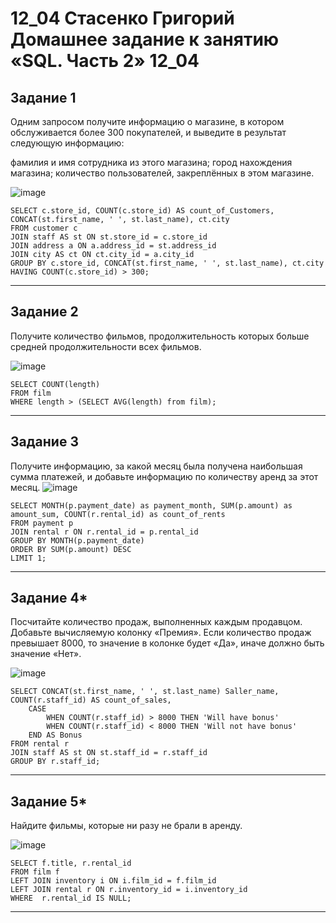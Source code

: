 # 12_04 Стасенко Григорий Домашнее задание к занятию «SQL. Часть 2» 12_04

## Задание 1
Одним запросом получите информацию о магазине, в котором обслуживается более 300 покупателей, и выведите в результат следующую информацию:

фамилия и имя сотрудника из этого магазина;
город нахождения магазина;
количество пользователей, закреплённых в этом магазине.

![image](https://github.com/Nightnek/HW_12_04/assets/127677631/5f3201ed-7204-4a06-b17a-2c7504c8e1c9)

````
SELECT c.store_id, COUNT(c.store_id) AS count_of_Customers, CONCAT(st.first_name, ' ', st.last_name), ct.city
FROM customer c
JOIN staff AS st ON st.store_id = c.store_id
JOIN address a ON a.address_id = st.address_id
JOIN city AS ct ON ct.city_id = a.city_id
GROUP BY c.store_id, CONCAT(st.first_name, ' ', st.last_name), ct.city
HAVING COUNT(c.store_id) > 300;
````
---
## Задание 2
Получите количество фильмов, продолжительность которых больше средней продолжительности всех фильмов.

![image](https://github.com/Nightnek/HW_12_04/assets/127677631/2ed1a63e-3042-40a5-b6a8-5dcf1f8bc408)


````
SELECT COUNT(length)
FROM film
WHERE length > (SELECT AVG(length) from film);
````
---

## Задание 3
Получите информацию, за какой месяц была получена наибольшая сумма платежей, и добавьте информацию по количеству аренд за этот месяц.
![image](https://github.com/Nightnek/HW_12_04/assets/127677631/2bedfae9-cb4f-47dd-ad59-a2483c795db6)

````
SELECT MONTH(p.payment_date) as payment_month, SUM(p.amount) as amount_sum, COUNT(r.rental_id) as count_of_rents
FROM payment p
JOIN rental r ON r.rental_id = p.rental_id 
GROUP BY MONTH(p.payment_date)
ORDER BY SUM(p.amount) DESC
LIMIT 1;

````
---

## Задание 4*
Посчитайте количество продаж, выполненных каждым продавцом. Добавьте вычисляемую колонку «Премия». Если количество продаж превышает 8000, то значение в колонке будет «Да», иначе должно быть значение «Нет».

![image](https://github.com/Nightnek/HW_12_04/assets/127677631/416876ff-a014-4d7b-aa1c-3936ecd222d3)


````
SELECT CONCAT(st.first_name, ' ', st.last_name) Saller_name, COUNT(r.staff_id) AS count_of_sales,
	CASE
		WHEN COUNT(r.staff_id) > 8000 THEN 'Will have bonus'
		WHEN COUNT(r.staff_id) < 8000 THEN 'Will not have bonus'
	END AS Bonus	
FROM rental r
JOIN staff AS st ON st.staff_id = r.staff_id
GROUP BY r.staff_id;
````
---

## Задание 5*
Найдите фильмы, которые ни разу не брали в аренду.

![image](https://github.com/Nightnek/HW_12_04/assets/127677631/6f6efe96-e76c-4658-a561-9e7517e18a21)

````
SELECT f.title, r.rental_id 
FROM film f 
LEFT JOIN inventory i ON i.film_id = f.film_id 
LEFT JOIN rental r ON r.inventory_id = i.inventory_id 
WHERE  r.rental_id IS NULL;
````
---

